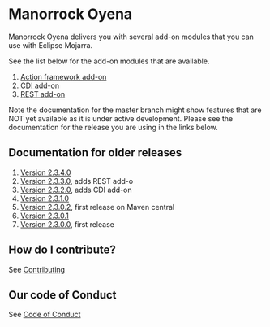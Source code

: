 
# Manorrock Oyena

Manorrock Oyena delivers you with several add-on modules that you can use with
Eclipse Mojarra. 

See the list below for the add-on modules that are available.

1. [Action framework add-on](action/README.md)
2. [CDI add-on](cdi/README.md)
2. [REST add-on](rest/README.md)

Note the documentation for the master branch might show features that are NOT 
yet available as it is under active development. Please see the documentation
for the release you are using in the links below.

## Documentation for older releases

1. [Version 2.3.4.0](https://github.com/manorrock/oyena/tree/v2.3.4.0)
2. [Version 2.3.3.0](https://github.com/manorrock/oyena/tree/v2.3.3.0), adds REST add-o
3. [Version 2.3.2.0](https://github.com/manorrock/oyena/tree/v2.3.2.0), adds CDI add-on
4. [Version 2.3.1.0](https://github.com/manorrock/oyena/tree/v2.3.1.0)
5. [Version 2.3.0.2](https://github.com/manorrock/oyena/tree/v2.3.0.2), first release on Maven central
6. [Version 2.3.0.1](https://github.com/manorrock/oyena/tree/v2.3.0.1)
7. [Version 2.3.0.0](https://github.com/manorrock/oyena/tree/v2.3.0.0), first release

## How do I contribute?

See [Contributing](CONTRIBUTING.md)

## Our code of Conduct

See [Code of Conduct](CODE_OF_CONDUCT.md)
